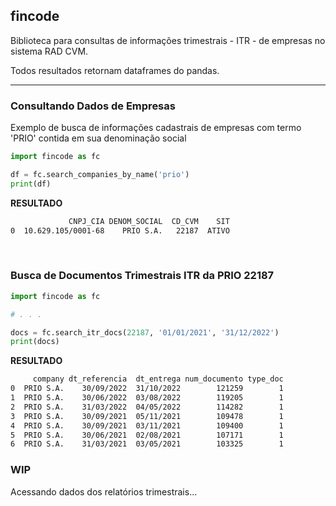 ## fincode

Biblioteca para consultas de informações trimestrais - ITR - de empresas no sistema RAD CVM. 

Todos resultados retornam dataframes do pandas.

--- 

### Consultando Dados de Empresas

Exemplo de busca de informações cadastrais de empresas com termo 'PRIO' contida em sua denominação social

```py
import fincode as fc

df = fc.search_companies_by_name('prio')
print(df)
```

**RESULTADO**

```sh
             CNPJ_CIA DENOM_SOCIAL  CD_CVM    SIT
0  10.629.105/0001-68    PRIO S.A.   22187  ATIVO
```


<br>

### Busca de Documentos Trimestrais ITR da PRIO 22187

```py
import fincode as fc

# . . . 

docs = fc.search_itr_docs(22187, '01/01/2021', '31/12/2022')
print(docs)
```

**RESULTADO**

```sh
     company dt_referencia  dt_entrega num_documento type_doc
0  PRIO S.A.    30/09/2022  31/10/2022        121259        1
1  PRIO S.A.    30/06/2022  03/08/2022        119205        1
2  PRIO S.A.    31/03/2022  04/05/2022        114282        1
3  PRIO S.A.    30/09/2021  05/11/2021        109478        1
4  PRIO S.A.    30/09/2021  03/11/2021        109400        1
5  PRIO S.A.    30/06/2021  02/08/2021        107171        1
6  PRIO S.A.    31/03/2021  03/05/2021        103325        1
```


### WIP

Acessando dados dos relatórios trimestrais...

